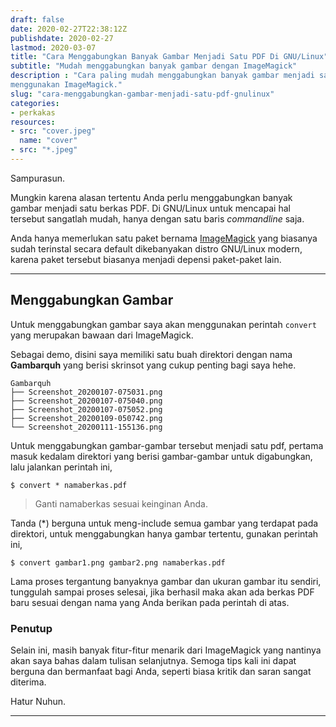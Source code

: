 ```yaml
---
draft: false
date: 2020-02-27T22:38:12Z
publishdate: 2020-02-27
lastmod: 2020-03-07
title: "Cara Menggabungkan Banyak Gambar Menjadi Satu PDF Di GNU/Linux"
subtitle: "Mudah menggabungkan banyak gambar dengan ImageMagick"
description : "Cara paling mudah menggabungkan banyak gambar menjadi satu berkas PDF di GNU/Linux
menggunakan ImageMagick."
slug: "cara-menggabungkan-gambar-menjadi-satu-pdf-gnulinux"
categories:
- perkakas
resources:
- src: "cover.jpeg"
  name: "cover"
- src: "*.jpeg"
---
```


Sampurasun.

Mungkin karena alasan tertentu Anda perlu menggabungkan banyak gambar menjadi satu berkas PDF. Di GNU/Linux
untuk mencapai hal tersebut sangatlah mudah, hanya dengan satu baris _commandline_ saja.

Anda hanya memerlukan satu paket bernama [ImageMagick](https://imagemagick.org/index.php) yang biasanya sudah terinstal secara default
dikebanyakan distro GNU/Linux modern, karena paket tersebut biasanya menjadi depensi paket-paket lain.
***

## Menggabungkan Gambar
Untuk menggabungkan gambar saya akan menggunakan perintah `convert` yang merupakan bawaan dari
ImageMagick.

Sebagai demo, disini saya memiliki satu buah direktori dengan nama **Gambarquh** yang berisi skrinsot yang
cukup penting bagi saya hehe.
```
Gambarquh
├── Screenshot_20200107-075031.png
├── Screenshot_20200107-075040.png
├── Screenshot_20200107-075052.png
├── Screenshot_20200109-050742.png
└── Screenshot_20200111-155136.png
```
Untuk menggabungkan gambar-gambar tersebut menjadi satu pdf, pertama masuk kedalam direktori yang berisi gambar-gambar untuk digabungkan,
lalu jalankan perintah ini,

```
$ convert * namaberkas.pdf
```
>Ganti namaberkas sesuai keinginan Anda.

Tanda (*) berguna untuk meng-include semua gambar yang terdapat pada direktori, untuk menggabungkan hanya
gambar tertentu, gunakan perintah ini,
```
$ convert gambar1.png gambar2.png namaberkas.pdf
```

Lama proses tergantung banyaknya gambar dan ukuran gambar itu sendiri, tunggulah sampai proses selesai,
jika berhasil maka akan ada berkas PDF baru sesuai dengan nama yang Anda berikan pada perintah di atas.

### Penutup
Selain ini, masih banyak fitur-fitur menarik dari ImageMagick yang nantinya akan saya bahas dalam
tulisan selanjutnya. Semoga tips kali ini dapat berguna dan bermanfaat bagi Anda, seperti biasa kritik dan
saran sangat diterima.

Hatur Nuhun.

***
